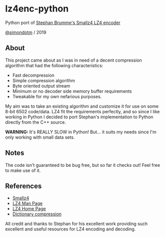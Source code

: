 # lz4enc-python
Python port of [Stephan Brumme's Smallz4 LZ4 encoder](https://create.stephan-brumme.com/smallz4/)

[@simondotm](https://github.com/simondotm) / 2019 

## About

This project came about as I was in need of a decent compression algorithm that had the following characteristics:
* Fast decompression
* Simple compression algorithm
* Byte oriented output stream
* Minimum or no decoder side memory buffer requirements
* Tweakable for my own nefarious purposes.

My aim was to take an existing algorithm and customize it for use on some 8-bit 6502 code/data. LZ4 fit the requirements perfectly, and so since I like working in Python I decided to port Stephan's implementation to Python directly from the C++ source.

**WARNING:** It's REALLY SLOW in Python! But... it suits my needs since I'm only working with small data sets.

## Notes

The code isn't guaranteed to be bug free, but so far it checks out! Feel free to make use of it.



## References

* [Smallz4](https://create.stephan-brumme.com/smallz4/)
* [LZ4 Man Page](https://www.systutorials.com/docs/linux/man/1-lz4/)
* [LZ4 Home Page](https://github.com/lz4/lz4)
* [Dictionary compression](http://fastcompression.blogspot.com/2018/02/when-to-use-dictionary-compression.html)

All credit and thanks to Stephan for his excellent work providing such excellent and useful resources for LZ4 encoding and decoding.
